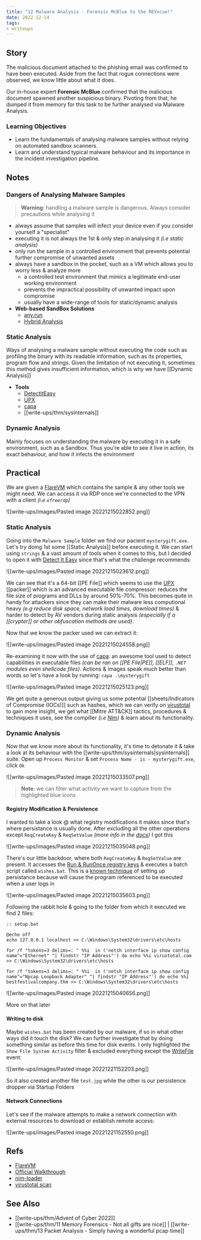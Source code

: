 ```yaml
---
title: "12 Malware Analysis - Forensic McBlue to the REVscue!"
date: 2022-12-14
tags:
- writeups
---
```


## Story
The malicious document attached to the phishing email was confirmed to have been executed. Aside from the fact that rogue connections were observed, we know little about what it does.

Our in-house expert **Forensic McBlue** confirmed that the malicious document spawned another suspicious binary. Pivoting from that, he dumped it from memory for this task to be further analysed via Malware Analysis.

### Learning Objectives
- Learn the fundamentals of analysing malware samples without relying on automated sandbox scanners.
- Learn and understand typical malware behaviour and its importance in the incident investigation pipeline.

## Notes 

### Dangers of Analysing Malware Samples

> **Warning**: handling a malware sample is dangerous. Always consider precautions while analysing it

- always assume that samples will infect your device even if you consider yourself a "specialist"
- executing it is not always the 1st & only step in analysing it *(i.e static analysis)*
- only run the sample in a controlled environment that prevents potential further compromise of unwanted assets
- always have a sandbox in the pocket, such as a VM which allows you to worry less & analyze more
	- a controlled test environment that mimics a legitimate end-user working environment
	- prevents the impractical possibility of unwanted impact upon compromise
	- usually have a wide-range of tools for static/dynamic analysis
- **Web-based SandBox Solutions**
	- [any.run](https://any.run/)
	- [Hybrid Analysis](https://www.hybrid-analysis.com/)


### Static Analysis
Ways of analysing a malware sample without executing the code such as profiling the binary with its readable information, such as its properties, program flow and strings. Given the limitation of not executing it, sometimes this method gives insufficient information, which is why we have [[Dynamic Analysis]]

- **Tools**
	- [DetectItEasy](https://github.com/horsicq/Detect-It-Easy)
	- [UPX](https://upx.github.io/)
	- [capa](https://github.com/mandiant/capa)
	- [[write-ups/thm/sysinternals]]

### Dynamic Analysis
Mainly focuses on understanding the malware by executing it in a safe environment, such as a Sandbox. Thus you're able to see it live in action, its exact behaviour, and how it infects the environment

## Practical
We are given a [FlareVM](https://github.com/mandiant/flare-vm) which contains the sample & any other tools we might need. We can access it via RDP once we're connected to the VPN with a client *(i.e `xfreerdp`)*

![[write-ups/images/Pasted image 20221215022852.png]]

### Static Analysis
Going into the `Malware Sample` folder we find our pacient `mysterygift.exe`. Let's try doing 1st some [[Static Analysis]] before executing it. We can start using `strings` & a vast amount of tools when it comes to this, but I decided to open it with [Detect It Easy](https://github.com/horsicq/Detect-It-Easy) since that's what the challenge recommends: 

![[write-ups/images/Pasted image 20221215023612.png]]

We can see that it's a 64-bit [[PE File]] which seems to use the [UPX](https://github.com/upx/upx) [[packer]] which is an advanced executable file compressor: reduces the file size of programs and DLLs by around 50%-70%. This becomes quite in handy for attackers since they can make their malware less computional heavy *(e.g reduce disk space, network load times, download times)* & harder to detect by AV vendors during static analysis *(especially if a [[crypter]] or other obfuscation methods are used)*.

Now that we know the packer used we can extract it:

![[write-ups/images/Pasted image 20221215024558.png]]

Re-examining it now with the use of [capa](https://github.com/mandiant/capa): an awesome tool used to detect capabilities in executable files *(can be ran on [[PE File|PE]], [[ELF]], `.NET` modules even shellcode files)*. Actions & images speak much better than words so let's have a look by running: `capa .\mysterygift`

![[write-ups/images/Pasted image 20221215025123.png]]

We get quite a generous output giving us some potential [[sheets/Indicators of Compromise (IOCs)]] such as hashes, which we can verify on [virustotal](https://www.virustotal.com/gui/file/647458e71aea13d92e944bc7b7f305c6da808c71c3d19dc255a96dd60c8800a7) to gain more insight, we get what [[Mitre ATT&CK]] tactics, procedures & techniques it uses, see the compiller *(i.e [Nim](https://github.com/adamsvoboda/nim-loader/))* & learn about its functionality.


### Dynamic Analysis
Now that we know more about its functionality, it's time to detonate it & take a look at its behaviour with the [[write-ups/thm/sysinternals|sysinternals]] suite. Open up `Process Monitor` & set `Process Name - is - mysterygift.exe`, click `Ok`

![[write-ups/images/Pasted image 20221215033507.png]]

> **Note**: we can filter what activity we want to capture from the highlighted blue icons


#### Registry Modification & Persistence
I wanted to take a look @ what registry modifications it makes since that's where persistance is usually done. After excluding all the other operations except `ReqCreateKey` & `ReqSetValue` *(more info in the [docs](https://learn.microsoft.com/en-us/windows/win32/sysinfo/registry-functions))* I got this

![[write-ups/images/Pasted image 20221215035048.png]]

There's our little backdoor, where both `RegCreateKey` & `RegSetValue` are present. It accesses the [Run & RunOnce registry keys](https://learn.microsoft.com/en-us/windows/win32/setupapi/run-and-runonce-registry-keys) & executes a batch script called `wishes.bat`. This is a [known technique](https://attack.mitre.org/techniques/T1547/001/) of setting up persistance because will cause the program referenced to be executed when a user logs in


![[write-ups/images/Pasted image 20221215035603.png]]

Following the rabbit hole & going to the folder from which it executed we find 2 files: 

```batch
:: setup.bat

@echo off
echo 127.0.0.1 localhost >> C:\Windows\System32\drivers\etc\hosts

for /f "tokens=3 delims=: " %%i  in ('netsh interface ip show config name^="Ethernet" ^| findstr "IP Address"') do echo %%i virustotal.com >> C:\Windows\System32\drivers\etc\hosts

for /f "tokens=3 delims=: " %%i  in ('netsh interface ip show config name^="Npcap Loopback Adapter" ^| findstr "IP Address"') do echo %%i bestfestivalcompany.thm >> C:\Windows\System32\drivers\etc\hosts
```

![[write-ups/images/Pasted image 20221215040656.png]]

More on that later

#### Writing to disk
Maybe `wishes.bat` has been created by our malware, if so in what other ways did it touch the disk? We can further investigate that by doing something similar as before    this time for disk events. I only highlighted the `Show File System Activity` filter & excluded everything except the [WriteFile](https://learn.microsoft.com/en-us/windows/win32/api/fileapi/nf-fileapi-writefile) event:

![[write-ups/images/Pasted image 20221221152203.png]]

So it also created another file `test.jpg` while the other is our persistence dropper via Startup Folders

#### Network Connections
Let's see if the malware attempts to make a network connection with external resources to download or establish remote access:

![[write-ups/images/Pasted image 20221221152550.png]]




## Refs
- [FlareVM](https://github.com/mandiant/flare-vm)
- [Official Walkthrough](https://www.youtube.com/watch?v=kdQZPLRnr3g)
- [nim-loader](https://github.com/adamsvoboda/nim-loader/)
- [virustotal scan](https://www.virustotal.com/gui/file/647458e71aea13d92e944bc7b7f305c6da808c71c3d19dc255a96dd60c8800a7/details)

## See Also
- [[write-ups/thm/Advent of Cyber 2022]]
- [[write-ups/thm/11 Memory Forensics - Not all gifts are nice]] | [[write-ups/thm/13 Packet Analysis - Simply having a wonderful pcap time]]
